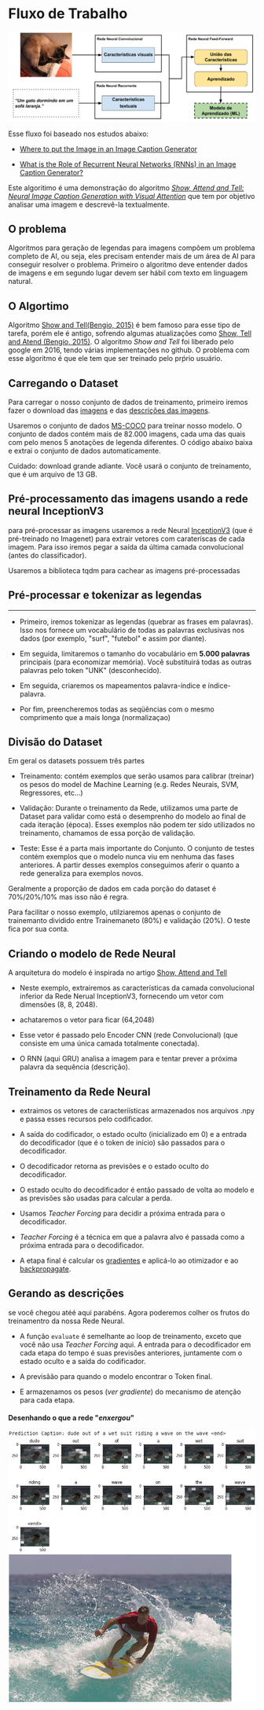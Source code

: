# Fluxo de Trabalho

![](images/workflow.png)


Esse fluxo foi baseado nos estudos abaixo:

 * [Where to put the Image in an Image Caption Generator
](https://arxiv.org/abs/1703.09137)


* [What is the Role of Recurrent Neural Networks (RNNs) in an Image Caption Generator?](https://arxiv.org/abs/1708.02043)

Este algoritimo é uma demonstração do algoritmo [*Show, Attend and Tell: Neural Image Caption Generation with Visual Attention*](https://arxiv.org/abs/1502.03044) que tem por objetivo analisar uma imagem e descrevê-la textualmente.

## O problema
Algoritmos para geração de legendas para imagens compõem um problema completo de AI, ou seja, eles precisam entender mais de um área de AI para conseguir resolver o problema.
Primeiro o algoritmo deve entender dados de imagens e em segundo lugar devem ser hábil com texto em linguagem natural.


## O Algortimo

Algoritmo [Show and Tell(Bengio, 2015)](https://arxiv.org/abs/1411.4555) é bem famoso para esse tipo de tarefa, porém ele é antigo, sofrendo algumas atualizações como [Show, Tell and Atend (Bengio, 2015)](https://arxiv.org/abs/1502.03044). O algoritmo *Show and Tell* foi liberado pelo google em 2016, tendo várias implementações no github. O problema com esse algoritmo é que ele tem que ser treinado pelo prṕrio usuário.

## Carregando o Dataset

Para carregar o nosso conjunto de dados de treinamento, primeiro iremos fazer o download das [imagens](http://images.cocodataset.org/zips/train2014.zip) e das [descrições das imagens](http://images.cocodataset.org/annotations/annotations_trainval2014.zip).

Usaremos o conjunto de dados [MS-COCO](http://cocodataset.org/#home) para treinar nosso modelo. O conjunto de dados contém mais de 82.000 imagens, cada uma das quais com pelo menos 5 anotações de legenda diferentes. O código abaixo baixa e extrai o conjunto de dados automaticamente.

Cuidado: download grande adiante. Você usará o conjunto de treinamento, que é um arquivo de 13 GB.

## Pré-processamento das imagens usando a rede neural InceptionV3
para pré-processar as imagens usaremos a rede Neural [InceptionV3](https://en.wikipedia.org/wiki/Inceptionv3) (que é pré-treinado no Imagenet) para extrair vetores com carateríscas de cada imagem. Para isso iremos pegar a saída da última camada convolucional (antes do classificador).

Usaremos a biblioteca tqdm para cachear as imagens pré-processadas

## Pré-processar e tokenizar as legendas

---

* Primeiro, iremos tokenizar as legendas (quebrar as frases em palavras). Isso nos fornece um vocabulário de todas as palavras exclusivas nos dados (por exemplo, "surf", "futebol" e assim por diante).


* Em seguida, limitaremos o tamanho do vocabulário em **5.000 palavras** principais (para economizar memória). Você substituirá todas as outras palavras pelo token "UNK" (desconhecido).

* Em seguida, criaremos os mapeamentos palavra-índice e índice-palavra.

* Por fim, preencheremos todas as seqüências com o mesmo comprimento que a mais longa (normalizaçao)


## Divisão do Dataset

Em geral os datasets possuem três partes

* Treinamento: contém exemplos que serão usamos para calibrar (treinar) os pesos do model de Machine Learning (e.g. Redes Neurais, SVM, Regressores, etc...)

* Validação: Durante o treinamento da Rede, utilizamos uma parte de Dataset para validar como está o desemprenho do modelo ao final de cada iteração (época). Esses exemplos não podem ter sido utilizados no treinamento, chamamos de essa porção de validação.

* Teste: Esse é a parta mais importante do Conjunto. O conjunto de testes contém exemplos que o modelo nunca viu em nenhuma das fases anteriores. A partir desses exemplos conseguimos aferir o quanto a rede generaliza para exemplos novos.

Geralmente a proporção de dados em cada porção do dataset é 70%/20%/10% mas isso não é regra.

Para facilitar o nosso exemplo, utilziaremos apenas o conjunto de trainemanto dividido entre Trainemaneto (80%) e validação (20%). O teste fica por sua conta.

## Criando o modelo de Rede Neural

A arquitetura do modelo é inspirada no artigo [Show, Attend and Tell](https://arxiv.org/pdf/1502.03044.pdf)

 * Neste exemplo, extrairemos as características da camada convolucional inferior da Rede Nerual InceptionV3, fornecendo um vetor com dimensões (8, 8, 2048).

 * achataremos o vetor para ficar (64,2048)

 * Esse vetor é passado pelo Encoder CNN (rede Convolucional) (que consiste em uma única camada totalmente conectada).

 * O RNN (aqui GRU) analisa a imagem para e tentar prever a próxima palavra da sequência (descrição).

## Treinamento da Rede Neural

 * extraimos os vetores de caracteríísticas armazenados nos arquivos .npy e passa esses recursos pelo codificador.

 * A saída do codificador, o estado oculto (inicializado em 0) e a entrada do decodificador (que é o token de início) são passados ​​para o decodificador.

 * O decodificador retorna as previsões e o estado oculto do decodificador.

 * O estado oculto do decodificador é então passado de volta ao modelo e as previsões são usadas para calcular a perda.

 * Usamos *Teacher Forcing* para decidir a próxima entrada para o decodificador.

 * *Teacher Forcing* é a técnica em que a palavra alvo é passada como a próxima entrada para o decodificador.

 * A etapa final é calcular os [gradientes](http://cursos.leg.ufpr.br/ML4all/apoio/Gradiente.html) e aplicá-lo ao otimizador e ao [backpropagate](http://deeplearningbook.com.br/algoritmo-backpropagation-parte-2-treinamento-de-redes-neurais/).

 ## Gerando as descrições

se você chegou atéé aqui parabéns. Agora poderemos colher os frutos do treinamentro da nossa Rede Neural.

 * A função `evaluate` é semelhante ao loop de treinamento, exceto que você não usa *Teacher Forcing* aqui. A entrada para o decodificador em cada etapa do tempo é suas previsões anteriores, juntamente com o estado oculto e a saída do codificador.
 * A previsãão para quando o modelo encontrar o Token final.

 * E armazenamos os pesos (*ver gradiente*) do mecanismo de atenção para cada etapa.

#### Desenhando o que a rede "*enxergou*"

![](images/attention_plot.png)
